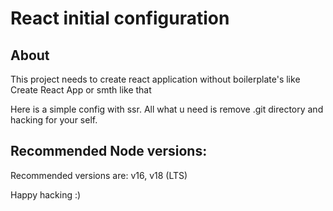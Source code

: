 # React initial configuration

## About
This project needs to create react application without
boilerplate's like Create React App or smth like that

Here is a simple config with ssr. All what u need is remove 
.git directory and hacking for your self.

## Recommended Node versions:
Recommended versions are: v16, v18 (LTS)

Happy hacking :)